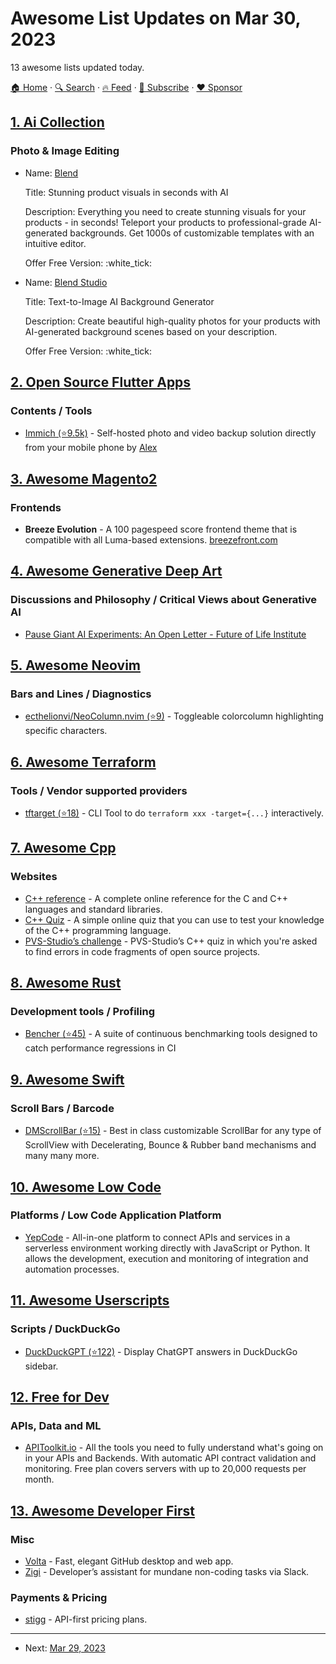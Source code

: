 # Awesome List Updates on Mar 30, 2023

13 awesome lists updated today.

[🏠 Home](/README.md) · [🔍 Search](https://www.trackawesomelist.com/search/) · [🔥 Feed](https://www.trackawesomelist.com/rss.xml) · [📮 Subscribe](https://trackawesomelist.us17.list-manage.com/subscribe?u=d2f0117aa829c83a63ec63c2f&id=36a103854c) · [❤️  Sponsor](https://github.com/sponsors/theowenyoung)



## [1. Ai Collection](/content/ai-collection/ai-collection/README.md)

### Photo & Image Editing

- Name: [Blend](https://www.blendnow.com/)

  Title: Stunning product visuals in seconds with AI

  Description: Everything you need to create stunning visuals for your products - in seconds! Teleport your products to professional-grade AI-generated backgrounds. Get 1000s of customizable templates with an intuitive editor.

  Offer Free Version: :white\_tick:


- Name: [Blend Studio](https://www.delete.bg/aistudio)

  Title: Text-to-Image AI Background Generator

  Description: Create beautiful high-quality photos for your products with AI-generated background scenes based on your description.

  Offer Free Version: :white\_tick:



## [2. Open Source Flutter Apps](/content/tortuvshin/open-source-flutter-apps/README.md)

### Contents / Tools

*   [Immich (⭐9.5k)](https://github.com/immich-app/immich) - Self-hosted photo and video backup solution directly from your mobile phone by [Alex](https://github.com/alextran1502)

## [3. Awesome Magento2](/content/run-as-root/awesome-magento2/README.md)

### Frontends

*   **Breeze Evolution** - A 100 pagespeed score frontend theme that is compatible with all Luma-based extensions. [breezefront.com](https://breezefront.com/themes)

## [4. Awesome Generative Deep Art](/content/filipecalegario/awesome-generative-deep-art/README.md)

### Discussions and Philosophy / Critical Views about Generative AI

*   [Pause Giant AI Experiments: An Open Letter - Future of Life Institute](https://futureoflife.org/open-letter/pause-giant-ai-experiments/)

## [5. Awesome Neovim](/content/rockerBOO/awesome-neovim/README.md)

### Bars and Lines / Diagnostics

*   [ecthelionvi/NeoColumn.nvim (⭐9)](https://github.com/ecthelionvi/NeoColumn.nvim) - Toggleable colorcolumn highlighting specific characters.

## [6. Awesome Terraform](/content/shuaibiyy/awesome-terraform/README.md)

### Tools / Vendor supported providers

*   [tftarget (⭐18)](https://github.com/future-architect/tftarget) - CLI Tool to do `terraform xxx -target={...}` interactively.

## [7. Awesome Cpp](/content/fffaraz/awesome-cpp/README.md)

### Websites

*   [C++ reference](https://cppreference.com) - A complete online reference for the C and C++ languages and standard libraries.
*   [C++ Quiz](https://cppquiz.org) - A simple online quiz that you can use to test your knowledge of the C++ programming language.
*   [PVS-Studio’s challenge](https://quiz.pvs-studio.com) - PVS-Studio’s C++ quiz in which you're asked to find errors in code fragments of open source projects.

## [8. Awesome Rust](/content/rust-unofficial/awesome-rust/README.md)

### Development tools / Profiling

*   [Bencher (⭐45)](https://github.com/bencherdev/bencher) - A suite of continuous benchmarking tools designed to catch performance regressions in CI

## [9. Awesome Swift](/content/matteocrippa/awesome-swift/README.md)

### Scroll Bars / Barcode

*   [DMScrollBar (⭐15)](https://github.com/batanus/DMScrollBar) - Best in class customizable ScrollBar for any type of ScrollView with Decelerating, Bounce & Rubber band mechanisms and many many more.

## [10. Awesome Low Code](/content/zenitysec/awesome-low-code/README.md)

### Platforms / Low Code Application Platform

*   [YepCode](https://yepcode.io) - All-in-one platform to connect APIs and services in a serverless environment working directly with JavaScript or Python. It allows the development, execution and monitoring of integration and automation processes.

## [11. Awesome Userscripts](/content/bvolpato/awesome-userscripts/README.md)

### Scripts / DuckDuckGo

*   [DuckDuckGPT (⭐122)](https://github.com/adamlui/userscripts/tree/master/chatgpt/duckduckgpt) - Display ChatGPT answers in DuckDuckGo sidebar.

## [12. Free for Dev](/content/ripienaar/free-for-dev/README.md)

### APIs, Data and ML

*   [APIToolkit.io](https://apitoolkit.io) - All the tools you need to fully understand what's going on in your APIs and Backends. With automatic API contract validation and monitoring. Free plan covers servers with up to 20,000 requests per month.

## [13. Awesome Developer First](/content/agamm/awesome-developer-first/README.md)

### Misc

*   [Volta](https://volta.net) - Fast, elegant GitHub desktop and web app.
*   [Zigi](https://www.zigi.ai/) - Developer’s assistant for mundane non-coding tasks via Slack.

### Payments & Pricing

*   [stigg](https://www.stigg.io) - API-first pricing plans.

---

- Next: [Mar 29, 2023](/content/2023/03/29/README.md)